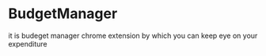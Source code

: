 # BudgetManager
it is budeget manager chrome extension by which you can keep eye on your expenditure

